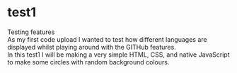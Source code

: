# test1
Testing features<br>
As my first code upload I wanted to test how different languages are displayed whilst playing around with the GITHub features.<br>
In this test1 I will be making a very simple HTML, CSS, and native JavaScript to make some circles with random background colours.
